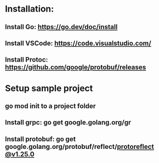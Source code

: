 # Installation: 
## Install Go: https://go.dev/doc/install
## Install VSCode: https://code.visualstudio.com/
## Install Protoc: https://github.com/google/protobuf/releases

# Setup sample project
## go mod init to a project folder
## Install grpc: go get google.golang.org/gr 
## Install protobuf: go get google.golang.org/protobuf/reflect/protoreflect@v1.25.0


